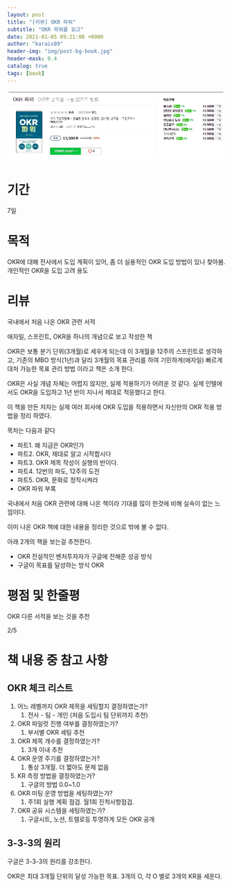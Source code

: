 ```yaml
---
layout: post
title: "[리뷰] OKR 파워"
subtitle: "OKR 파워를 읽고"
date: 2021-01-05 09:21:00 +0900
author: "karais89"
header-img: "img/post-bg-book.jpg"
header-mask: 0.4
catalog: true
tags: [book]
---
```


![book image](/img/in-post/book/28.jpg)

# 기간

7일

# 목적

OKR에 대해 전사에서 도입 계획이 있어, 좀 더 실용적인 OKR 도입 방법이 있나 찾아봄. 개인적인 OKR을 도입 고려 용도

# 리뷰

국내에서 처음 나온 OKR 관련 서적

애자일, 스프린트, OKR을 하나의 개념으로 보고 작성한 책

OKR은 보통 분기 단위(3개월)로 세우게 되는데 이 3개월을 12주의 스프린트로 생각하고, 기존의 MBO 방식(1년)과 달리 3개월의 목표 관리를 하여 기민하게(애자일) 빠르게 대처 가능한 목표 관리 방법 이라고 책은 소개 한다.

OKR은 사실 개념 자체는 어렵지 않지만, 실제 적용하기가 어려운 것 같다. 실제 인텔에서도 OKR을 도입하고 1년 반이 지나서 제대로 적응했다고 한다.

이 책을 만든 저자는 실제 여러 회사에 OKR 도입을 적용하면서 자신만의 OKR 적용 방법을 정리 하였다.

목차는 다음과 같다

- 파트1. 왜 지금은 OKR인가
- 파트2. OKR, 제대로 알고 시작합시다
- 파트3. OKR 제목 작성이 실행의 반이다.
- 파트4. 12번의 파도, 12주의 도전
- 파트5. OKR, 문화로 정착시켜라
- OKR 파워 부록

국내에서 처음 OKR 관련에 대해 나온 책이라 기대를 많이 한것에 비해 실속이 없는 느낌이다.

이미 나온 OKR 책에 대한 내용을 정리한 것으로 밖에 볼 수 없다.

아래 2개의 책을 보는걸 추천한다.

- OKR 전설적인 벤처투자자가 구글에 전해준 성공 방식
- 구글이 목표를 달성하는 방식 OKR

# 평점 및 한줄평

OKR 다른 서적을 보는 것을 추천

2/5

# 책 내용 중 참고 사항

## OKR 체크 리스트

1. 어느 레벨까지 OKR 제목을 세팅할지 결정하였는가?
    1. 전사 - 팀 - 개인 (처음 도입시 팀 단위까지 추천)
2. OKR 파일럿 진행 여부를 결정하였는가?
    1. 부서별 OKR 세팅 추천
3. OKR 제목 개수를 결정하였는가?
    1. 3개 이내 추천
4. OKR 운영 주기를 결정하였는가?
    1. 통상 3개월. 더 짧아도 문제 없음
5. KR 측정 방법을 결정하였는가?
    1. 구글의 방법 0.0~1.0
6. OKR 미팅 운영 방법을 세팅하였는가?
    1. 주1회 실행 계획 점검. 월1회 진척사항점검.
7. OKR 공유 시스템을 세팅하였는가?
    1. 구글시트, 노션, 트렐로등 투명하게 모든 OKR 공개

## 3-3-3의 원리

구글은 3-3-3의 원리를 강조한다.

OKR은 최대 3개월 단위의 달성 가능한 목표. 3개의 O, 갹 O 별로 3개의 KR을 세운다.